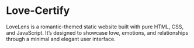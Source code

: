 # Love-Certify
 LoveLens is a romantic-themed static website built with pure HTML, CSS, and JavaScript. It’s designed to showcase love, emotions, and relationships through a minimal and elegant user interface.
